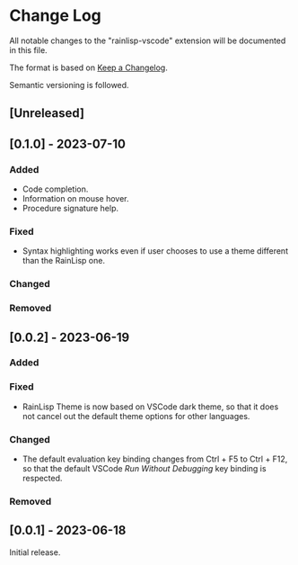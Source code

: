 # Change Log

All notable changes to the "rainlisp-vscode" extension will be documented in this file.

The format is based on [Keep a Changelog](http://keepachangelog.com/).

Semantic versioning is followed.

## [Unreleased]

## [0.1.0] - 2023-07-10

### Added
- Code completion.
- Information on mouse hover.
- Procedure signature help.

### Fixed
- Syntax highlighting works even if user chooses to use a theme different than the RainLisp one.

### Changed

### Removed

## [0.0.2] - 2023-06-19

### Added

### Fixed
- RainLisp Theme is now based on VSCode dark theme, so that it does not cancel out the default theme options for other languages.

### Changed
- The default evaluation key binding changes from Ctrl + F5 to Ctrl + F12, so that the default VSCode *Run Without Debugging* key binding is respected.

### Removed

## [0.0.1] - 2023-06-18

Initial release.
